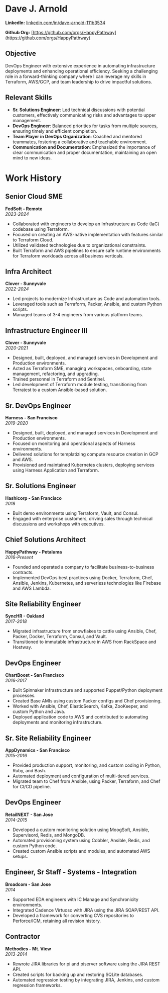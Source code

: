 # Dave J. Arnold
**LinkedIn:** [linkedin.com/in/dave-arnold-111b3534](https://www.linkedin.com/in/dave-arnold-111b3534)

**Github Org:** [https://github.com/orgs/HappyPathway](https://github.com/orgs/HappyPathway)

## Objective
DevOps Engineer with extensive experience in automating infrastructure deployments and enhancing operational efficiency. Seeking a challenging role in a forward-thinking company where I can leverage my skills in Terraform, AWS/GCP, and team leadership to drive impactful solutions.

## Relevant Skills
- **Sr. Solutions Engineer**: Led technical discussions with potential customers, effectively communicating risks and advantages to upper management.
- **DevOps Engineer**: Balanced priorities for tasks from multiple sources, ensuring timely and efficient completion.
- **Team Player in DevOps Organization**: Coached and mentored teammates, fostering a collaborative and teachable environment.
- **Communication and Documentation**: Emphasized the importance of clear communication and proper documentation, maintaining an open mind to new ideas.

# Work History  
## Senior Cloud SME
**FedSoft - Remote**  
*2023-2024*

- Collaborated with engineers to develop an Infrastructure as Code (IaC) codebase using Terraform.
- Focused on creating an AWS-native implementation with features similar to Terraform Cloud.
- Utilized validated technologies due to organizational constraints.
- Built Terraform and AWS pipelines to ensure safe runtime environments for Terraform workloads across all business verticals.

## Infra Architect
**Clover - Sunnyvale**  
*2022-2024*

- Led projects to modernize Infrastructure as Code and automation tools.
- Leveraged tools such as Terraform, Packer, Ansible, and custom Python scripts.
- Managed teams of 3-4 engineers from various platform teams.

## Infrastructure Engineer III
**Clover - Sunnyvale**  
*2020-2021*

- Designed, built, deployed, and managed services in Development and Production environments.
- Acted as Terraform SME, managing workspaces, onboarding, state management, refactoring, and upgrading.
- Trained personnel in Terraform and Sentinel.
- Led development of Terraform module testing, transitioning from Terratest to a custom Ansible-based solution.

## Sr. DevOps Engineer
**Harness - San Francisco**  
*2019-2020*

- Designed, built, deployed, and managed services in Development and Production environments.
- Focused on monitoring and operational aspects of Harness environments.
- Delivered solutions for templatizing compute resource creation in GCP and AWS.
- Provisioned and maintained Kubernetes clusters, deploying services using Harness Application and Terraform.

## Sr. Solutions Engineer
**Hashicorp - San Francisco**  
*2018*

- Built demo environments using Terraform, Vault, and Consul.
- Engaged with enterprise customers, driving sales through technical discussions and workshops with executives.

## Chief Solutions Architect
**HappyPathway - Petaluma**  
*2016-Present*

- Founded and operated a company to facilitate business-to-business contracts.
- Implemented DevOps best practices using Docker, Terraform, Chef, Ansible, Jenkins, Kubernetes, and serverless technologies like Firebase and AWS Lambda.

## Site Reliability Engineer
**SyncHR - Oakland**  
*2017-2018*

- Migrated infrastructure from snowflakes to cattle using Ansible, Chef, Packer, Docker, Terraform, Consul, and Vault.
- Transitioned to immutable infrastructure in AWS from RackSpace and Hostway.

## DevOps Engineer
**ChartBoost - San Francisco**  
*2016-2017*

- Built Spinnaker infrastructure and supported Puppet/Python deployment processes.
- Created Base AMIs using custom Packer configs and Chef provisioning.
- Worked with Ansible, Chef, ElasticSearch, Kafka, ZooKeeper, and custom Python and Java.
- Deployed application code to AWS and contributed to automating deployments and monitoring infrastructure.

## Sr. Site Reliability Engineer
**AppDynamics - San Francisco**  
*2015-2016*

- Provided production support, monitoring, and custom coding in Python, Ruby, and Bash.
- Automated deployment and configuration of multi-tiered services.
- Migrated team to Chef from Ansible, using Packer, Terraform, and Chef for CI/CD pipeline.

## DevOps Engineer
**RetailNEXT - San Jose**  
*2014-2015*

- Developed a custom monitoring solution using MoogSoft, Ansible, Supervisord, Redis, and MongoDB.
- Automated provisioning system using Cobbler, Ansible, Redis, and custom Python code.
- Created custom Ansible scripts and modules, and automated AWS setups.

## Engineer, Sr Staff - Systems - Integration
**Broadcom - San Jose**  
*2014*

- Supported EDA engineers with IC Manage and Synchronicity environments.
- Integrated Cadence Virtuoso with JIRA using the JIRA SOAP/REST API.
- Developed a framework for converting CVS repositories to Perforce/ICM, retaining all revision history.

## Contractor
**Methodics - Mt. View**  
*2013-2014*

- Rewrote JIRA libraries for pi and piserver software using the JIRA REST API.
- Created scripts for backing up and restoring SQLite databases.
- Automated regression testing by integrating JIRA, Jenkins, and custom regression frameworks.
